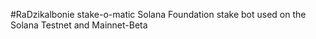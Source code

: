 #RaDzikalbonie stake-o-matic
Solana Foundation stake bot used on the Solana Testnet and Mainnet-Beta
